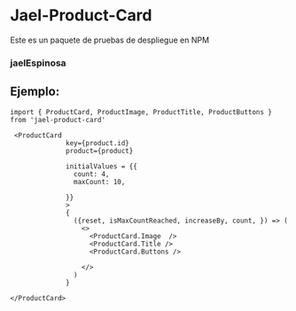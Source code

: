 
# Jael-Product-Card

Este es un paquete de pruebas de despliegue en NPM

### jaelEspinosa

## Ejemplo:

```
import { ProductCard, ProductImage, ProductTitle, ProductButtons } from 'jael-product-card'
```

```
 <ProductCard
              key={product.id}
              product={product}           
              
              initialValues = {{
                count: 4,
                maxCount: 10,
                
              }}
              >
              {
                ({reset, isMaxCountReached, increaseBy, count, }) => (
                  <>
                    <ProductCard.Image  />
                    <ProductCard.Title />
                    <ProductCard.Buttons />

                  </>
                )
              }
           
</ProductCard>
```